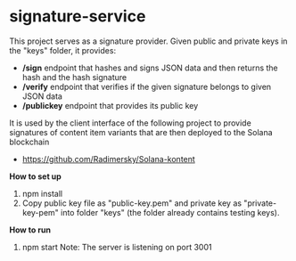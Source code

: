# signature-service

This project serves as a signature provider.
Given public and private keys in the "keys" folder, it provides:
- **/sign** endpoint that hashes and signs JSON data and then returns the hash and the hash signature
- **/verify** endpoint that verifies if the given signature belongs to given JSON data
- **/publickey** endpoint that provides its public key

It is used by the client interface of the following project to provide signatures of content item variants that are then deployed to the Solana blockchain
- https://github.com/Radimersky/Solana-kontent


**How to set up**
1. npm install
2. Copy public key file as "public-key.pem" and private key as "private-key-pem" into folder "keys" (the folder already contains testing keys).

**How to run**
1. npm start
   Note: The server is listening on port 3001
